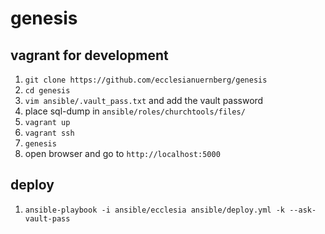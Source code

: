 genesis
=======

## vagrant for development
1. `git clone https://github.com/ecclesianuernberg/genesis`
2. `cd genesis`
3. `vim ansible/.vault_pass.txt` and add the vault password
4. place sql-dump in `ansible/roles/churchtools/files/`
5. `vagrant up`
6. `vagrant ssh`
7. `genesis`
8. open browser and go to `http://localhost:5000`

## deploy
1. `ansible-playbook -i ansible/ecclesia ansible/deploy.yml -k --ask-vault-pass`
